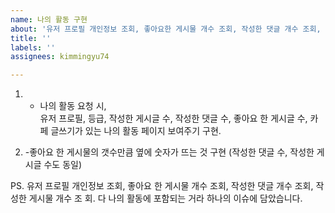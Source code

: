```yaml
---
name: 나의 활동 구현
about: '유저 프로필 개인정보 조회, 좋아요한 게시물 개수 조회, 작성한 댓글 개수 조회, 작성한 게시물 개수 조회 '
title: ''
labels: ''
assignees: kimmingyu74

---
```


1.    - 나의 활동 요청 시,  
         유저 프로필, 등급, 작성한 게시글 수, 작성한 댓글 수, 좋아요 한 게시글 수, 카페 글쓰기가 있는
          나의 활동 페이지 보여주기 구현.

2.    -좋아요 한 게시물의 갯수만큼 옆에 숫자가 뜨는 것 구현 (작성한 댓글 수, 작성한 게시글 수도 동일)

PS. 유저 프로필 개인정보 조회, 좋아요 한 게시물 개수 조회, 작성한 댓글 개수 조회, 작성한 게시물 개수 조 
      회. 다 나의 활동에 포함되는 거라 하나의 이슈에 담았습니다.
